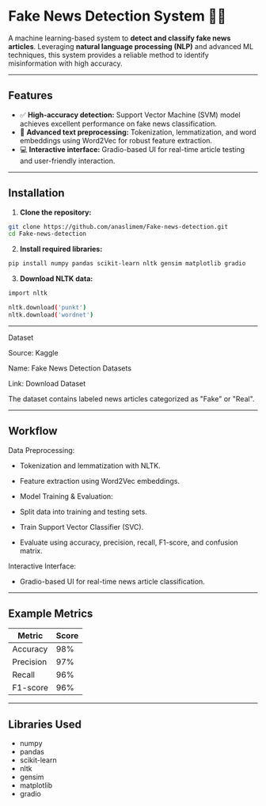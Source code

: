 # Fake News Detection System 📰❌

A machine learning-based system to **detect and classify fake news articles**. Leveraging **natural language processing (NLP)** and advanced ML techniques, this system provides a reliable method to identify misinformation with high accuracy.

---

## Features

- ✅ **High-accuracy detection:** Support Vector Machine (SVM) model achieves excellent performance on fake news classification.  
- 📝 **Advanced text preprocessing:** Tokenization, lemmatization, and word embeddings using Word2Vec for robust feature extraction.  
- 💻 **Interactive interface:** Gradio-based UI for real-time article testing and user-friendly interaction.

---

## Installation

1. **Clone the repository:**

```bash
git clone https://github.com/anaslimem/Fake-news-detection.git
cd Fake-news-detection
```
2. **Install required libraries:**

```bash
pip install numpy pandas scikit-learn nltk gensim matplotlib gradio
```

3. **Download NLTK data:**

```bash
import nltk

nltk.download('punkt')
nltk.download('wordnet')
```

---
Dataset

Source: Kaggle

Name: Fake News Detection Datasets

Link: Download Dataset

The dataset contains labeled news articles categorized as "Fake" or "Real".

---
## Workflow

Data Preprocessing:

   - Tokenization and lemmatization with NLTK.

   - Feature extraction using Word2Vec embeddings.

   - Model Training & Evaluation:

   - Split data into training and testing sets.

   - Train Support Vector Classifier (SVC).

   - Evaluate using accuracy, precision, recall, F1-score, and confusion matrix.

Interactive Interface:

   - Gradio-based UI for real-time news article classification.

---

## Example Metrics

| Metric    | Score |
| --------- | ----- |
| Accuracy  | 98%   |
| Precision | 97%   |
| Recall    | 96%   |
| F1-score  | 96%   |

---

## Libraries Used

- numpy
- pandas
- scikit-learn
- nltk
- gensim
- matplotlib
- gradio


